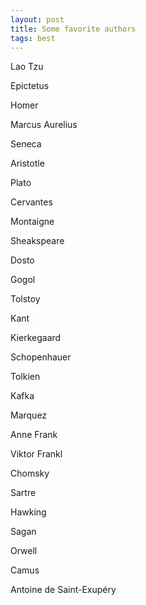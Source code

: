```yaml
---
layout: post
title: Some favorite authors
tags: best 
---
```



Lao Tzu

Epictetus

Homer

Marcus Aurelius

Seneca 

Aristotle 

Plato 

Cervantes

Montaigne 

Sheakspeare 

Dosto

Gogol

Tolstoy  

Kant 

Kierkegaard

Schopenhauer 
 
Tolkien

Kafka
 
Marquez 

Anne Frank

Viktor Frankl

Chomsky

Sartre

Hawking 

Sagan 

Orwell 

Camus 

Antoine de Saint-Exupéry



